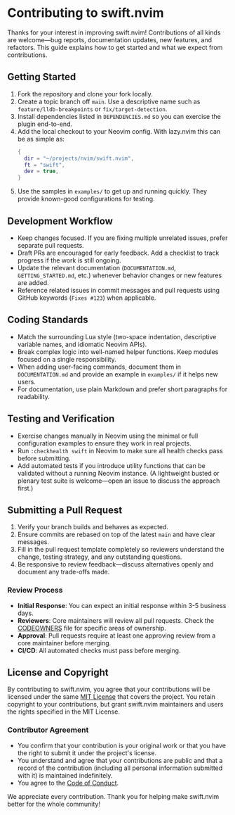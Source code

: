# Contributing to swift.nvim

Thanks for your interest in improving swift.nvim! Contributions of all kinds are
welcome—bug reports, documentation updates, new features, and refactors. This
guide explains how to get started and what we expect from contributions.

## Getting Started

1. Fork the repository and clone your fork locally.
2. Create a topic branch off `main`. Use a descriptive name such as
   `feature/lldb-breakpoints` or `fix/target-detection`.
3. Install dependencies listed in `DEPENDENCIES.md` so you can exercise the
   plugin end-to-end.
4. Add the local checkout to your Neovim config. With lazy.nvim this can be as
   simple as:
   ```lua
   {
     dir = "~/projects/nvim/swift.nvim",
     ft = "swift",
     dev = true,
   }
   ```
5. Use the samples in `examples/` to get up and running quickly. They provide
   known-good configurations for testing.

## Development Workflow

- Keep changes focused. If you are fixing multiple unrelated issues, prefer
  separate pull requests.
- Draft PRs are encouraged for early feedback. Add a checklist to track progress
  if the work is still ongoing.
- Update the relevant documentation (`DOCUMENTATION.md`, `GETTING_STARTED.md`,
  etc.) whenever behavior changes or new features are added.
- Reference related issues in commit messages and pull requests using GitHub
  keywords (`Fixes #123`) when applicable.

## Coding Standards

- Match the surrounding Lua style (two-space indentation, descriptive variable
  names, and idiomatic Neovim APIs).
- Break complex logic into well-named helper functions. Keep modules focused on
  a single responsibility.
- When adding user-facing commands, document them in `DOCUMENTATION.md` and
  provide an example in `examples/` if it helps new users.
- For documentation, use plain Markdown and prefer short paragraphs for
  readability.

## Testing and Verification

- Exercise changes manually in Neovim using the minimal or full configuration
  examples to ensure they work in real projects.
- Run `:checkhealth swift` in Neovim to make sure all health checks pass before
  submitting.
- Add automated tests if you introduce utility functions that can be validated
  without a running Neovim instance. (A lightweight busted or plenary test
  suite is welcome—open an issue to discuss the approach first.)

## Submitting a Pull Request

1. Verify your branch builds and behaves as expected.
2. Ensure commits are rebased on top of the latest `main` and have clear
   messages.
3. Fill in the pull request template completely so reviewers understand the
   change, testing strategy, and any outstanding questions.
4. Be responsive to review feedback—discuss alternatives openly and document any
   trade-offs made.

### Review Process

- **Initial Response**: You can expect an initial response within 3-5 business
  days.
- **Reviewers**: Core maintainers will review all pull requests. Check the
  [CODEOWNERS](https://github.com/devswiftzone/swift.nvim/blob/main/.github/CODEOWNERS)
  file for specific areas of ownership.
- **Approval**: Pull requests require at least one approving review from a core
  maintainer before merging.
- **CI/CD**: All automated checks must pass before merging.

## License and Copyright

By contributing to swift.nvim, you agree that your contributions will be
licensed under the same [MIT License](LICENSE) that covers the project. You
retain copyright to your contributions, but grant swift.nvim maintainers and
users the rights specified in the MIT License.

### Contributor Agreement

- You confirm that your contribution is your original work or that you have the
  right to submit it under the project's license.
- You understand and agree that your contributions are public and that a record
  of the contribution (including all personal information submitted with it) is
  maintained indefinitely.
- You agree to the [Code of Conduct](CODE_OF_CONDUCT.md).

We appreciate every contribution. Thank you for helping make swift.nvim better
for the whole community!
